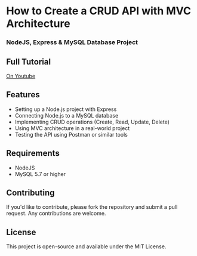 #  How to Create a CRUD API with MVC Architecture 
### NodeJS, Express & MySQL Database Project

## Full Tutorial
[On Youtube](https://youtu.be/5eFe33OJPuY)


## Features
+ Setting up a Node.js project with Express
+ Connecting Node.js to a MySQL database
+ Implementing CRUD operations (Create, Read, Update, Delete)
+ Using MVC architecture in a real-world project
+ Testing the API using Postman or similar tools


## Requirements
+ NodeJS
+ MySQL 5.7 or higher


## Contributing
If you'd like to contribute, please fork the repository and submit a pull request. Any contributions are welcome.

## License
This project is open-source and available under the MIT License.
